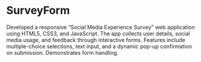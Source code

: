 # SurveyForm
Developed a responsive “Social Media Experience Survey” web application using HTML5, CSS3, and JavaScript. The app collects user details, social media usage, and feedback through interactive forms. Features include multiple-choice selections, text input, and a dynamic pop-up confirmation on submission. Demonstrates form handling.
